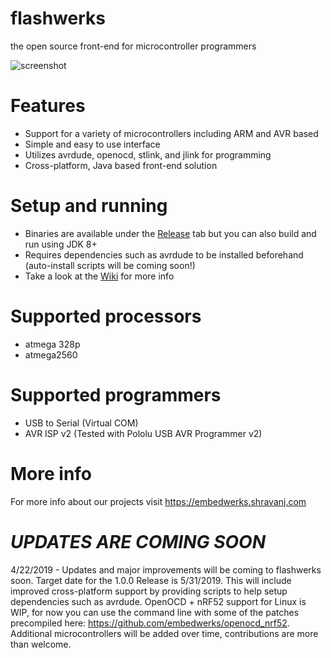 # flashwerks
the open source front-end for microcontroller programmers

![screenshot](https://embedwerks.shravanj.com/images/flashwerks.png)

# Features
* Support for a variety of microcontrollers including ARM and AVR based
* Simple and easy to use interface
* Utilizes avrdude, openocd, stlink, and jlink for programming
* Cross-platform, Java based front-end solution

# Setup and running
* Binaries are available under the [Release](https://github.com/embedwerks/flashwerks/releases) tab but you can also build and run using JDK 8+
* Requires dependencies such as avrdude to be installed beforehand (auto-install scripts will be coming soon!)
* Take a look at the [Wiki](https://github.com/embedwerks/flashwerks/wiki/Setup) for more info

# Supported processors
* atmega 328p
* atmega2560

# Supported programmers
* USB to Serial (Virtual COM)
* AVR ISP v2 (Tested with Pololu USB AVR Programmer v2)

# More info
For more info about our projects visit https://embedwerks.shravanj.com

# ***UPDATES ARE COMING SOON***
4/22/2019 - Updates and major improvements will be coming to flashwerks soon. Target date for the 1.0.0 Release is 5/31/2019. This will include improved cross-platform support by providing scripts to help setup dependencies such as avrdude. OpenOCD + nRF52 support for Linux is WIP, for now you can use the command line with some of the patches precompiled here: https://github.com/embedwerks/openocd_nrf52. Additional microcontrollers will be added over time, contributions are more than welcome. 


